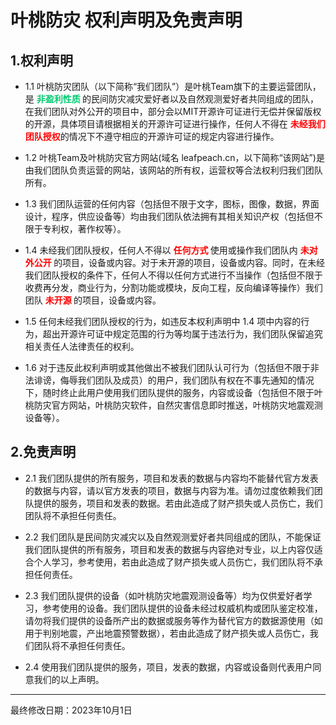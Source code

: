 # 叶桃防灾 权利声明及免责声明

## 1.权利声明

 - 1.1 叶桃防灾团队（以下简称“我们团队”）是叶桃Team旗下的主要运营团队，是 **<font color="\#3CB371">非盈利性质 </font>**</font>的民间防灾减灾爱好者以及自然观测爱好者共同组成的团队，在我们团队对外公开的项目中，部分会以MIT开源许可证进行无偿并保留版权的开源，具体项目请根据相关的开源许可证进行操作，任何人不得在 **<font color="red">未经我们团队授权</font>**</font>的情况下不遵守相应的开源许可证的规定内容进行操作。

 - 1.2 叶桃Team及叶桃防灾官方网站(域名 leafpeach.cn，以下简称“该网站”)是由我们团队负责运营的网站，该网站的所有权，运营权等合法权利归我们团队所有。

 - 1.3 我们团队运营的任何内容（包括但不限于文字，图标，图像，数据，界面设计，程序，供应设备等）均由我们团队依法拥有其相关知识产权（包括但不限于专利权，著作权等）。

 - 1.4 未经我们团队授权，任何人不得以 **<font color="red">任何方式 </font>**</font> 使用或操作我们团队内 **<font color="red">未对外公开 </font>**</font>的项目，设备或内容。对于未开源的项目，设备或内容。同时，在未经我们团队授权的条件下，任何人不得以任何方式进行不当操作（包括但不限于收费再分发，商业行为，分割功能或模块，反向工程，反向编译等操作）我们团队 **<font color="red">未开源 </font>**</font> 的项目，设备或内容。

 - 1.5 任何未经我们团队授权的行为，如违反本权利声明中 1.4 项中内容的行为，超出开源许可证中规定范围的行为等均属于违法行为，我们团队保留追究相关责任人法律责任的权利。

 - 1.6 对于违反此权利声明或其他做出不被我们团队认可行为（包括但不限于非法诽谤，侮辱我们团队及成员）的用户，我们团队有权在不事先通知的情况下，随时终止此用户使用我们团队提供的服务，内容或设备（包括但不限于叶桃防灾官方网站，叶桃防灾软件，自然灾害信息即时推送，叶桃防灾地震观测设备等）。

## 2.免责声明

 - 2.1 我们团队提供的所有服务，项目和发表的数据与内容均不能替代官方发表的数据与内容，请以官方发表的项目，数据与内容为准。请勿过度依赖我们团队提供的服务，项目和发表的数据。若由此造成了财产损失或人员伤亡，我们团队将不承担任何责任。

 - 2.2 我们团队是民间防灾减灾以及自然观测爱好者共同组成的团队，不能保证我们团队提供的所有服务，项目和发表的数据与内容绝对专业，以上内容仅适合个人学习，参考使用，若由此造成了财产损失或人员伤亡，我们团队将不承担任何责任。

 - 2.3 我们团队提供的设备（如叶桃防灾地震观测设备等）均为仅供爱好者学习，参考使用的设备。我们团队提供的设备未经过权威机构或团队鉴定校准，请勿将我们提供的设备所产出的数据或服务等作为替代官方的数据源使用（如用于判别地震，产出地震预警数据），若由此造成了财产损失或人员伤亡，我们团队将不承担任何责任。

 - 2.4 使用我们团队提供的服务，项目，发表的数据，内容或设备则代表用户同意我们的以上声明。

------



最终修改日期：2023年10月1日